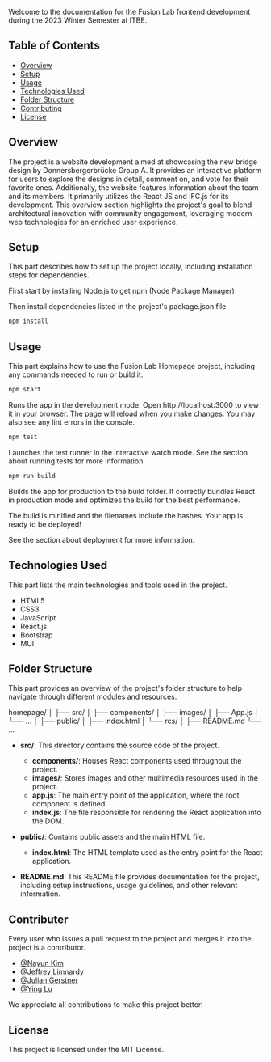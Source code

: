 

Welcome to the documentation for the Fusion Lab frontend development during the 2023 Winter Semester at ITBE.

## Table of Contents

- [Overview](#overview)
- [Setup](#setup)
- [Usage](#usage)
- [Technologies Used](#technologies-used)
- [Folder Structure](#folder-structure)
- [Contributing](#contributing)
- [License](#license)

## Overview

The project is a website development aimed at showcasing the new bridge design by Donnersbergerbrücke Group A. It provides an interactive platform for users to explore the designs in detail, comment on, and vote for their favorite ones. Additionally, the website features information about the team and its members. It primarily utilizes the React JS and IFC.js for its development. This overview section highlights the project's goal to blend architectural innovation with community engagement, leveraging modern web technologies for an enriched user experience.

## Setup

This part describes how to set up the project locally, including installation steps for dependencies.

First start by installing Node.js to get npm (Node Package Manager)

Then install dependencies listed in the project's package.json file

```bash
npm install
```

## Usage

This part explains how to use the Fusion Lab Homepage project, including any commands needed to run or build it.

```bash
npm start
```
Runs the app in the development mode.
Open http://localhost:3000 to view it in your browser.
The page will reload when you make changes.
You may also see any lint errors in the console.

```bash
npm test
```
Launches the test runner in the interactive watch mode.
See the section about running tests for more information.

```bash
npm run build
```
Builds the app for production to the build folder.
It correctly bundles React in production mode and optimizes the build for the best performance.

The build is minified and the filenames include the hashes.
Your app is ready to be deployed!

See the section about deployment for more information.

## Technologies Used

This part lists the main technologies and tools used in the project.

- HTML5
- CSS3
- JavaScript
- React.js
- Bootstrap
- MUI

## Folder Structure

This part provides an overview of the project's folder structure to help navigate through different modules and resources.

homepage/
│
├── src/
│   ├── components/ 
│   ├── images/
│   ├── App.js
│   └── ...
│
├── public/
│   ├── index.html
│   └── rcs/
│
├── README.md
└── ...

- **src/**: This directory contains the source code of the project.
  - **components/**: Houses React components used throughout the project.
  - **images/**: Stores images and other multimedia resources used in the project.
  - **app.js**: The main entry point of the application, where the root component is defined.
  - **index.js**: The file responsible for rendering the React application into the DOM.
  
- **public/**: Contains public assets and the main HTML file.
  - **index.html**: The HTML template used as the entry point for the React application.
  
- **README.md**: This README file provides documentation for the project, including setup instructions, usage guidelines, and other relevant information.


## Contributer

Every user who issues a pull request to the project and merges it into the project is a contributor.
- [@Nayun Kim](https://github.com/narchitect)
- [@Jeffrey Limnardy](https://github.com/jeffreylimnardy)
- [@Julian Gerstner](https://github.com/JulianLeQuack)
- [@Ying Lu](https://github.com/charlotte54071)

We appreciate all contributions to make this project better!

## License

This project is licensed under the MIT License.

